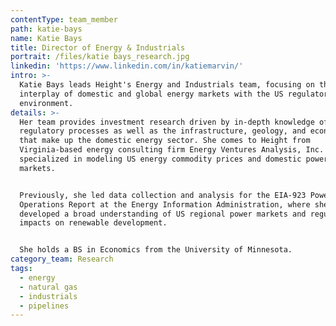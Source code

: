 ```yaml
---
contentType: team_member
path: katie-bays
name: Katie Bays
title: Director of Energy & Industrials
portrait: /files/katie bays_research.jpg
linkedin: 'https://www.linkedin.com/in/katiemarvin/'
intro: >-
  Katie Bays leads Height's Energy and Industrials team, focusing on the
  interplay of domestic and global energy markets with the US regulatory
  environment.
details: >-
  Her team provides investment research driven by in-depth knowledge of
  regulatory processes as well as the infrastructure, geology, and economics
  that make up the domestic energy sector. She comes to Height from
  Virginia-based energy consulting firm Energy Ventures Analysis, Inc. where she
  specialized in modeling US energy commodity prices and domestic power
  markets. 


  Previously, she led data collection and analysis for the EIA-923 Power Plant
  Operations Report at the Energy Information Administration, where she
  developed a broad understanding of US regional power markets and regulatory
  impacts on renewable development. 


  She holds a BS in Economics from the University of Minnesota.
category_team: Research
tags:
  - energy
  - natural gas
  - industrials
  - pipelines
---
```


